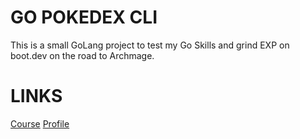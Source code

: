 # GO POKEDEX CLI

This is a small GoLang project to test my Go Skills and grind EXP on boot.dev on the road to Archmage.

# LINKS
[Course](https://www.boot.dev/assignments/dff17f87-1ce8-43ce-a43b-2cb611ce76f1)
[Profile](https://www.boot.dev/u/deluroth)
